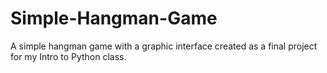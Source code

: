 # Simple-Hangman-Game
A simple hangman game with a graphic interface created as a final project for my Intro to Python class.
